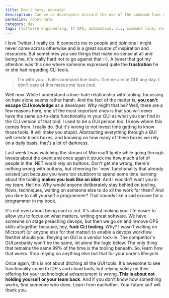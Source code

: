 ```yaml
---
title: Don't hate, educate!
description: Can we as developers discard the use of the command line and stick to clicking buttons or not?
permalink: /dont-hate
category: dev
tags: [software engineering, IT OPS, automation, cli, command line, shell, GUI, devops, cool, tool, tooling]
---
```


I love Twitter, I really do. It connects me to people and opinions I might never come across otherwise and is a great source of inspiration and resources. But sometimes you see things that make no sense at all and being me, it's really hard not to go against that :-). A tweet that got my attention was this one where someone expressed quite the **frustration** he or she had regarding CLI tools.

> I'm with you. I hate command line tools. Gimme a nice GUI any day. I don't care of this makes me less cool.

Well now. While I understand a love-hate relationship with tooling, focussing on hate alone seems rather harsh. And the fact of the matter is, **you can't escape CLI knowledge** as a developer. Why might that be? Well, there are a few reasons here, one of the most important ones is that you will never have the same up-to-date functionality in your GUI as what you can find in the CLI version of that tool. I used to be a GUI person too, I know where this comes from. I really do. But it's wrong to not invest time getting to know those tools. It will make you stupid. Abstracting everything through a GUI will create black boxes, and knowing on how many of these boxes we rely on a daily basis, that's a lot of darkness.

Last week I was watching the stream of Microsoft Ignite while going through tweets about the event and once again it struck me how much a lot of people in the .NET world rely on buttons. Don't get me wrong, there's nothing wrong with buttons, but cheering for 'new' functionality that already existed just because you were too stubborn to spend some time learning about the tooling **makes you look like an idiot**. And I wouldn't want you in my team. Hell no. Why would anyone deliberately stay behind on tooling, flows, techniques, waiting on someone else to do all the work for them? And you dare to call yourself a programmer? That sounds like a sad excuse for a programmer in my book.

It's not even about being cool or not. It's about making your life easier to allow you to focus on what matters, writing great software. We have someone on stage preaching devops, but then we go on and remove OPS skills altogether because, hey, **fuck CLI tooling**. Why? I wasn't waiting on Microsoft (or anyone else for that matter) to enable a devops workflow. Neither should you. Relying on GUI is a vendor lock-in. The competitor's GUI probably won't be the same, let alone the logic below. The only thing that remains the same 99% of the time is the tooling beneath. So, learn how that works. Stop relying on anything else but that for your code's lifecycle.

Once again, this is not about ditching all the GUI tools. It's awesome to see functionality come to IDE's and cloud tools, but relying solely on their offering for your technological advancement is wrong.
**This is about not holding yourself or your team back**. And if you don't know how something works, find someone who does. Learn from eachother. Your future self will thank you.